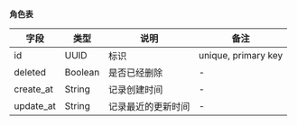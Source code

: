 **角色表**

|字段|类型|说明|备注|
|-|-|-|-|
|id|UUID|标识|unique, primary key|
|deleted|Boolean|是否已经删除|-|
|create_at|String|记录创建时间|-|
|update_at|String|记录最近的更新时间|-|